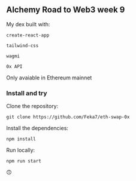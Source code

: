 ## Alchemy Road to Web3 week 9

My dex built with:

    create-react-app

    tailwind-css

    wagmi

    0x API

Only avaiable in Ethereum mainnet

### Install and try
Clone the repository:

`git clone https://github.com/Feka7/eth-swap-0x`

Install the dependencies:

`npm install`

Run locally:

`npm run start`

🙃